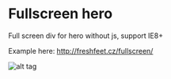 # Fullscreen hero
Full screen div for hero without js, support IE8+

Example here: http://freshfeet.cz/fullscreen/

![alt tag](http://freshfeet.cz/fullscreen/fullscreen-hero.png)
